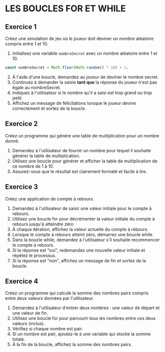 # LES BOUCLES FOR ET WHILE

## Exercice 1

Créez une simulation de jeu où le joueur doit deviner un nombre aléatoire compris entre 1 et 10.

1. Initialisez une variable `nombreSecret` avec un nombre aléatoire entre 1 et 10.
```js
const nombreSecret = Math.floor(Math.random() * 10) + 1;
```
2. À l'aide d'une boucle, demandez au joueur de deviner le nombre secret.
3. Continuez à demander la saisie **tant que** la réponse du joueur n'est pas égale au nombreSecret.
4. Indiquez à l'utilisateur si le nombre qu'il a saisi est trop grand ou trop petit.
5. Affichez un message de félicitations lorsque le joueur devine correctement et sortez de la boucle.

## Exercice 2

Créez un programme qui génère une table de multiplication pour un nombre donné.

1. Demandez à l'utilisateur de fournir un nombre pour lequel il souhaite générer la table de multiplication.
2. Utilisez une boucle pour générer et afficher la table de multiplication de ce nombre de 1 à 10.
3. Assurez-vous que le résultat est clairement formaté et facile à lire.

## Exercice 3

Créez une application de compte à rebours.

1. Demandez à l'utilisateur de saisir une valeur initiale pour le compte à rebours.
2. Utilisez une boucle for pour décrémenter la valeur initiale du compte à rebours jusqu'à atteindre zéro
3. À chaque itération, affichez la valeur actuelle du compte à rebours.
4. Lorsque le compte à rebours atteint zéro, démarrez une boucle while.
5. Dans la boucle while, demandez à l'utilisateur s'il souhaite recommencer le compte à rebours.
6. Si la réponse est "oui", redemandez une nouvelle valeur initiale et répétez le processus.
7. Si la réponse est "non", affichez un message de fin et sortez de la boucle.

## Exercice 4

Créez un programme qui calcule la somme des nombres pairs compris entre deux valeurs données par l'utilisateur.

1. Demandez à l'utilisateur d'entrer deux nombres : une valeur de départ et une valeur de fin.
2. Utilisez une boucle for pour parcourir tous les nombres entre ces deux valeurs (inclus).
3. Vérifiez si chaque nombre est pair.
4. Si un nombre est pair, ajoutez-le à une variable qui stocke la somme totale.
5. À la fin de la boucle, affichez la somme des nombres pairs.
